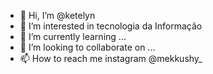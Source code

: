 - 👋 Hi, I’m @ketelyn
- 👀 I’m interested in tecnologia da Informação
- 🌱 I’m currently learning ...
- 💞️ I’m looking to collaborate on ...
- 📫 How to reach me instagram @mekkushy_

<!---
ketyMeli/ketyMeli is a ✨ special ✨ repository because its `README.md` (this file) appears on your GitHub profile.
You can click the Preview link to take a look at your changes.
--->
